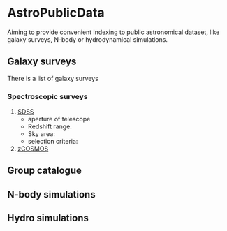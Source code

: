 # AstroPublicData
Aiming to provide convenient indexing to public astronomical dataset, like galaxy surveys, N-body or hydrodynamical simulations.

## Galaxy surveys
There is a list of galaxy surveys
### Spectroscopic surveys

1. [SDSS](galaxy_surveys/sdss.md)
    - aperture of telescope
    - Redshift range:
    - Sky area:
    - selection criteria:
2. [zCOSMOS](galaxy_surveys/zcosmos.md)

## Group catalogue


## N-body simulations


## Hydro simulations
